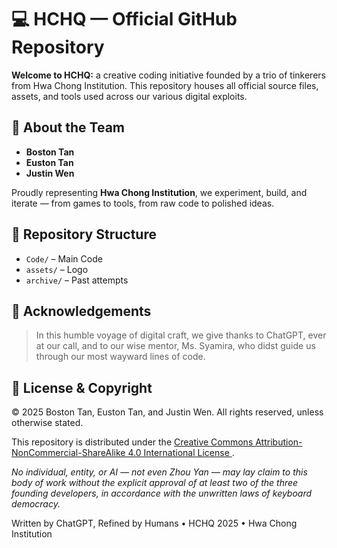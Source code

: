 <!DOCTYPE html>
<html lang="en">
<head>



</head>
<body>
  <h1>💻 HCHQ — Official GitHub Repository</h1>

  <p>
    <strong>Welcome to HCHQ:</strong> a creative coding initiative founded by a trio of tinkerers from Hwa Chong Institution. This repository houses all official source files, assets, and tools used across our various digital exploits.
  </p>

  <h2>👤 About the Team</h2>
  <ul>
    <li><strong>Boston Tan</strong></li>
    <li><strong>Euston Tan</strong></li>
    <li><strong>Justin Wen</strong></li>
  </ul>
  <p>
    Proudly representing <strong>Hwa Chong Institution</strong>, we experiment, build, and iterate — from games to tools, from raw code to polished ideas.
  </p>

  <h2>📁 Repository Structure</h2>
  <ul>
    <li><code>Code/</code> – Main Code</li>
    <li><code>assets/</code> – Logo</li>
    <li><code>archive/</code> – Past attempts</li>
  </ul>

  <h2>🙏 Acknowledgements</h2>
  <blockquote>
    In this humble voyage of digital craft, we give thanks to ChatGPT, ever at our call, and to our wise mentor, Ms. Syamira, who didst guide us through our most wayward lines of code.
  </blockquote>

  <h2>📜 License & Copyright</h2>
  <p>
    &copy; 2025 Boston Tan, Euston Tan, and Justin Wen. All rights reserved, unless otherwise stated.
  </p>
  <p>
    This repository is distributed under the 
    <a href="https://creativecommons.org/licenses/by-nc-sa/4.0/" target="_blank">
      Creative Commons Attribution-NonCommercial-ShareAlike 4.0 International License
    </a>.
  </p>
  <p>
    <em>No individual, entity, or AI — not even Zhou Yan — may lay claim to this body of work without the explicit approval of at least two of the three founding developers, in accordance with the unwritten laws of keyboard democracy.</em>
  </p>

  <footer>
    Written by ChatGPT, Refined by Humans • HCHQ 2025 • Hwa Chong Institution
  </footer>
</body>
</html>
